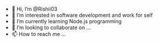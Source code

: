 - 👋 Hi, I’m @Rishii03
- 👀 I’m interested in software development and work for self
- 🌱 I’m currently learning Node.js programming 
- 💞️ I’m looking to collaborate on ...
- 📫 How to reach me ...

<!---
Rishii03/Rishii03 is a ✨ special ✨ repository because its `README.md` (this file) appears on your GitHub profile.
You can click the Preview link to take a look at your changes.
--->
